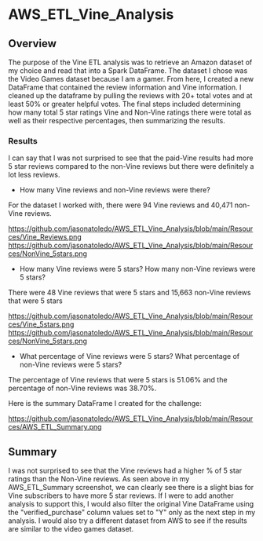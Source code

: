 # AWS_ETL_Vine_Analysis

## Overview

The purpose of the Vine ETL analysis was to retrieve an Amazon dataset of my choice and read that into a Spark DataFrame. The dataset I chose was the Video Games dataset because I am a gamer. From here, I created a new DataFrame that contained the review information and Vine information. I cleaned up the dataframe by pulling the reviews with 20+ total votes and at least 50% or greater helpful votes. The final steps included determining how many total 5 star ratings Vine and Non-Vine ratings there were total as well as their respective percentages, then summarizing the results.

### Results

I can say that I was not surprised to see that the paid-Vine results had more 5 star reviews compared to the non-Vine reviews but there were definitely a lot less reviews.


- How many Vine reviews and non-Vine reviews were there?

For the dataset I worked with, there were 94 Vine reviews and 40,471 non-Vine reviews.

https://github.com/jasonatoledo/AWS_ETL_Vine_Analysis/blob/main/Resources/Vine_Reviews.png
https://github.com/jasonatoledo/AWS_ETL_Vine_Analysis/blob/main/Resources/NonVine_5stars.png

- How many Vine reviews were 5 stars? How many non-Vine reviews were 5 stars?

There were 48 Vine reviews that were 5 stars and 15,663 non-Vine reviews that were 5 stars

https://github.com/jasonatoledo/AWS_ETL_Vine_Analysis/blob/main/Resources/Vine_5stars.png
https://github.com/jasonatoledo/AWS_ETL_Vine_Analysis/blob/main/Resources/NonVine_5stars.png


- What percentage of Vine reviews were 5 stars? What percentage of non-Vine reviews were 5 stars?

The percentage of Vine reviews that were 5 stars is 51.06% and the percentage of non-Vine reviews was 38.70%.



Here is the summary DataFrame I created for the challenge:

https://github.com/jasonatoledo/AWS_ETL_Vine_Analysis/blob/main/Resources/AWS_ETL_Summary.png


## Summary

I was not surprised to see that the Vine reviews had a higher % of 5 star ratings than the Non-Vine reviews. As seen above in my AWS_ETL_Summary screenshot, we can clearly see there is a slight bias for Vine subscribers to have more 5 star reviews. If I were to add another analysis to support this, I would also filter the original Vine DataFrame using the "verified_purchase" column values set to "Y" only as the next step in my analysis. I would also try a different dataset from AWS to see if the results are similar to the video games dataset.
